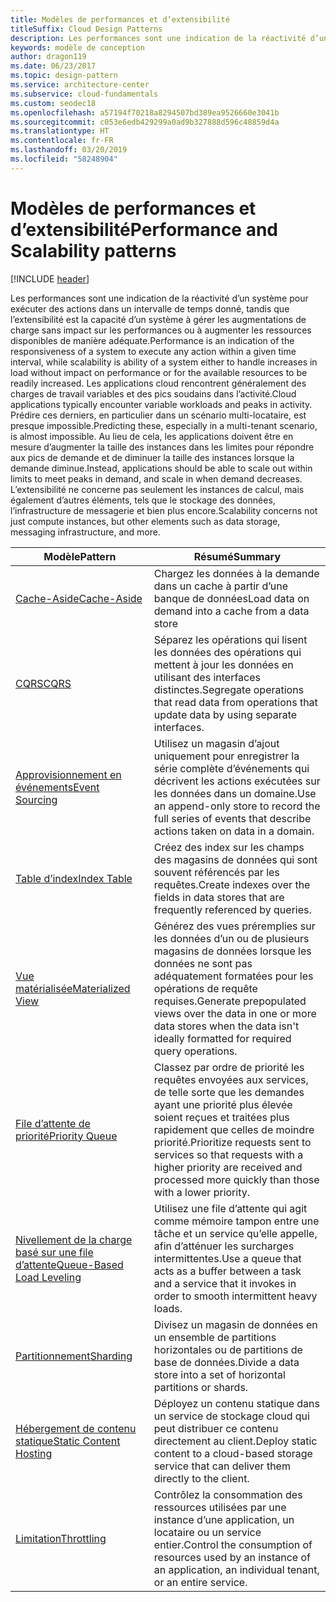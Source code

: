 ```yaml
---
title: Modèles de performances et d’extensibilité
titleSuffix: Cloud Design Patterns
description: Les performances sont une indication de la réactivité d’un système pour exécuter des actions dans un intervalle de temps donné, tandis que l’extensibilité est la capacité d’un système à gérer les augmentations de charge sans impact sur les performances ou à augmenter les ressources disponibles de manière adéquate. Les applications cloud rencontrent généralement des charges de travail variables et des pics soudains dans l’activité. Prédire ces derniers, en particulier dans un scénario multi-locataire, est presque impossible. Au lieu de cela, les applications doivent être en mesure d’augmenter la taille des instances dans les limites pour répondre aux pics de demande et de diminuer la taille des instances lorsque la demande diminue. L’extensibilité ne concerne pas seulement les instances de calcul, mais également d’autres éléments, tels que le stockage des données, l’infrastructure de messagerie et bien plus encore.
keywords: modèle de conception
author: dragon119
ms.date: 06/23/2017
ms.topic: design-pattern
ms.service: architecture-center
ms.subservice: cloud-fundamentals
ms.custom: seodec18
ms.openlocfilehash: a57194f70218a8294507bd389ea9526660e3041b
ms.sourcegitcommit: c053e6edb429299a0ad9b327888d596c48859d4a
ms.translationtype: HT
ms.contentlocale: fr-FR
ms.lasthandoff: 03/20/2019
ms.locfileid: "58248904"
---
```

# <a name="performance-and-scalability-patterns"></a><span data-ttu-id="f9e4d-108">Modèles de performances et d’extensibilité</span><span class="sxs-lookup"><span data-stu-id="f9e4d-108">Performance and Scalability patterns</span></span>

[!INCLUDE [header](../../_includes/header.md)]

<span data-ttu-id="f9e4d-109">Les performances sont une indication de la réactivité d’un système pour exécuter des actions dans un intervalle de temps donné, tandis que l’extensibilité est la capacité d’un système à gérer les augmentations de charge sans impact sur les performances ou à augmenter les ressources disponibles de manière adéquate.</span><span class="sxs-lookup"><span data-stu-id="f9e4d-109">Performance is an indication of the responsiveness of a system to execute any action within a given time interval, while scalability is ability of a system either to handle increases in load without impact on performance or for the available resources to be readily increased.</span></span> <span data-ttu-id="f9e4d-110">Les applications cloud rencontrent généralement des charges de travail variables et des pics soudains dans l’activité.</span><span class="sxs-lookup"><span data-stu-id="f9e4d-110">Cloud applications typically encounter variable workloads and peaks in activity.</span></span> <span data-ttu-id="f9e4d-111">Prédire ces derniers, en particulier dans un scénario multi-locataire, est presque impossible.</span><span class="sxs-lookup"><span data-stu-id="f9e4d-111">Predicting these, especially in a multi-tenant scenario, is almost impossible.</span></span> <span data-ttu-id="f9e4d-112">Au lieu de cela, les applications doivent être en mesure d’augmenter la taille des instances dans les limites pour répondre aux pics de demande et de diminuer la taille des instances lorsque la demande diminue.</span><span class="sxs-lookup"><span data-stu-id="f9e4d-112">Instead, applications should be able to scale out within limits to meet peaks in demand, and scale in when demand decreases.</span></span> <span data-ttu-id="f9e4d-113">L’extensibilité ne concerne pas seulement les instances de calcul, mais également d’autres éléments, tels que le stockage des données, l’infrastructure de messagerie et bien plus encore.</span><span class="sxs-lookup"><span data-stu-id="f9e4d-113">Scalability concerns not just compute instances, but other elements such as data storage, messaging infrastructure, and more.</span></span>

|                           <span data-ttu-id="f9e4d-114">Modèle</span><span class="sxs-lookup"><span data-stu-id="f9e4d-114">Pattern</span></span>                            |                                                                        <span data-ttu-id="f9e4d-115">Résumé</span><span class="sxs-lookup"><span data-stu-id="f9e4d-115">Summary</span></span>                                                                         |
|--------------------------------------------------------------|--------------------------------------------------------------------------------------------------------------------------------------------------------|
|               [<span data-ttu-id="f9e4d-116">Cache-Aside</span><span class="sxs-lookup"><span data-stu-id="f9e4d-116">Cache-Aside</span></span>](../cache-aside.md)               |                                                   <span data-ttu-id="f9e4d-117">Chargez les données à la demande dans un cache à partir d’une banque de données</span><span class="sxs-lookup"><span data-stu-id="f9e4d-117">Load data on demand into a cache from a data store</span></span>                                                   |
|                      [<span data-ttu-id="f9e4d-118">CQRS</span><span class="sxs-lookup"><span data-stu-id="f9e4d-118">CQRS</span></span>](../cqrs.md)                      |                           <span data-ttu-id="f9e4d-119">Séparez les opérations qui lisent les données des opérations qui mettent à jour les données en utilisant des interfaces distinctes.</span><span class="sxs-lookup"><span data-stu-id="f9e4d-119">Segregate operations that read data from operations that update data by using separate interfaces.</span></span>                           |
|            [<span data-ttu-id="f9e4d-120">Approvisionnement en événements</span><span class="sxs-lookup"><span data-stu-id="f9e4d-120">Event Sourcing</span></span>](../event-sourcing.md)            |                     <span data-ttu-id="f9e4d-121">Utilisez un magasin d’ajout uniquement pour enregistrer la série complète d’événements qui décrivent les actions exécutées sur les données dans un domaine.</span><span class="sxs-lookup"><span data-stu-id="f9e4d-121">Use an append-only store to record the full series of events that describe actions taken on data in a domain.</span></span>                      |
|               [<span data-ttu-id="f9e4d-122">Table d’index</span><span class="sxs-lookup"><span data-stu-id="f9e4d-122">Index Table</span></span>](../index-table.md)               |                                <span data-ttu-id="f9e4d-123">Créez des index sur les champs des magasins de données qui sont souvent référencés par les requêtes.</span><span class="sxs-lookup"><span data-stu-id="f9e4d-123">Create indexes over the fields in data stores that are frequently referenced by queries.</span></span>                                |
|         [<span data-ttu-id="f9e4d-124">Vue matérialisée</span><span class="sxs-lookup"><span data-stu-id="f9e4d-124">Materialized View</span></span>](../materialized-view.md)         |       <span data-ttu-id="f9e4d-125">Générez des vues préremplies sur les données d’un ou de plusieurs magasins de données lorsque les données ne sont pas adéquatement formatées pour les opérations de requête requises.</span><span class="sxs-lookup"><span data-stu-id="f9e4d-125">Generate prepopulated views over the data in one or more data stores when the data isn't ideally formatted for required query operations.</span></span>        |
|            [<span data-ttu-id="f9e4d-126">File d’attente de priorité</span><span class="sxs-lookup"><span data-stu-id="f9e4d-126">Priority Queue</span></span>](../priority-queue.md)            | <span data-ttu-id="f9e4d-127">Classez par ordre de priorité les requêtes envoyées aux services, de telle sorte que les demandes ayant une priorité plus élevée soient reçues et traitées plus rapidement que celles de moindre priorité.</span><span class="sxs-lookup"><span data-stu-id="f9e4d-127">Prioritize requests sent to services so that requests with a higher priority are received and processed more quickly than those with a lower priority.</span></span> |
| [<span data-ttu-id="f9e4d-128">Nivellement de la charge basé sur une file d’attente</span><span class="sxs-lookup"><span data-stu-id="f9e4d-128">Queue-Based Load Leveling</span></span>](../queue-based-load-leveling.md) |              <span data-ttu-id="f9e4d-129">Utilisez une file d’attente qui agit comme mémoire tampon entre une tâche et un service qu’elle appelle, afin d’atténuer les surcharges intermittentes.</span><span class="sxs-lookup"><span data-stu-id="f9e4d-129">Use a queue that acts as a buffer between a task and a service that it invokes in order to smooth intermittent heavy loads.</span></span>               |
|                  [<span data-ttu-id="f9e4d-130">Partitionnement</span><span class="sxs-lookup"><span data-stu-id="f9e4d-130">Sharding</span></span>](../sharding.md)                  |                                           <span data-ttu-id="f9e4d-131">Divisez un magasin de données en un ensemble de partitions horizontales ou de partitions de base de données.</span><span class="sxs-lookup"><span data-stu-id="f9e4d-131">Divide a data store into a set of horizontal partitions or shards.</span></span>                                           |
|    [<span data-ttu-id="f9e4d-132">Hébergement de contenu statique</span><span class="sxs-lookup"><span data-stu-id="f9e4d-132">Static Content Hosting</span></span>](../static-content-hosting.md)    |                          <span data-ttu-id="f9e4d-133">Déployez un contenu statique dans un service de stockage cloud qui peut distribuer ce contenu directement au client.</span><span class="sxs-lookup"><span data-stu-id="f9e4d-133">Deploy static content to a cloud-based storage service that can deliver them directly to the client.</span></span>                          |
|                [<span data-ttu-id="f9e4d-134">Limitation</span><span class="sxs-lookup"><span data-stu-id="f9e4d-134">Throttling</span></span>](../throttling.md)                |                <span data-ttu-id="f9e4d-135">Contrôlez la consommation des ressources utilisées par une instance d’une application, un locataire ou un service entier.</span><span class="sxs-lookup"><span data-stu-id="f9e4d-135">Control the consumption of resources used by an instance of an application, an individual tenant, or an entire service.</span></span>                 |
